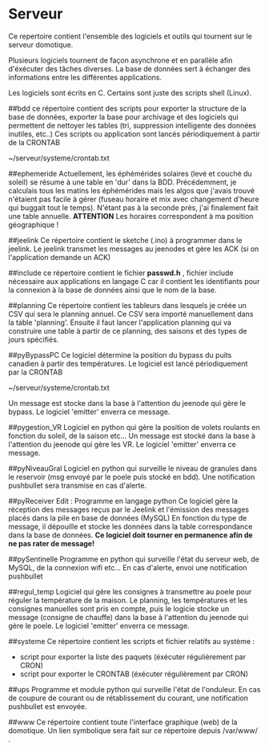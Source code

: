 Serveur
=====

Ce repertoire contient l'ensemble des logiciels et outils qui tournent sur le serveur domotique.

Plusieurs logiciels tournent de façon asynchrone et en parallèle afin d'éxécuter des tâches diverses.
La base de données sert à échanger des informations entre les différentes applications.

Les logiciels sont écrits en C. Certains sont juste des scripts shell (Linux).

##bdd
ce répertoire contient des scripts pour exporter la structure de la base de données, exporter la base pour archivage et des logiciels qui permettent de nettoyer les tables (tri, suppression intelligente des données inutiles, etc..)
Ces scripts ou application sont lancés périodiquement à partir de la CRONTAB

  ~/serveur/systeme/crontab.txt


##ephemeride
Actuellement, les éphémérides solaires (levé et couché du soleil) se résume à une table en 'dur' dans la BDD.
Précédemment, je calculais tous les matins les éphémérides mais les algos que j'avais trouvé n'étaient pas facile à gérer (fuseau horaire et mix avec changement d'heure qui buggait tout le temps). N'étant pas à la seconde près, j'ai finalement fait une table annuelle.
**ATTENTION** Les horaires correspondent à ma position géographique !


##jeelink
Ce répertoire contient le sketche (.ino) à programmer dans le jeelink.
Le jeelink transmet les messages au jeenodes et gère les ACK (si on l'application demande un ACK)

##include
ce répertoire contient le fichier **passwd.h** , fichier include nécessaire aux applications en langage C car il contient les identifiants pour la connexion à la base de données ainsi que le nom de la base.


##planning
Ce répertoire contient les tableurs dans lesquels je créée un CSV qui sera le planning annuel.
Ce CSV sera importé manuellement dans la table 'planning'.
Ensuite il faut lancer l'application planning qui va construire une table à partir de ce planning, des saisons et des types de jours spécifiés.

##pyBypassPC
Ce logiciel détermine la position du bypass du puits canadien à partir des températures.
Le logiciel est lancé périodiquement par la CRONTAB

  ~/serveur/systeme/crontab.txt

Un message est stocke dans la base à l'attention du jeenode qui gère le bypass. 
Le logiciel 'emitter' enverra ce message.

##pygestion_VR
Logiciel en python qui gère la position de volets roulants en fonction du soleil, de la saison etc...
Un message est stocké dans la base à l'attention du jeenode qui gère les VR. 
Le logiciel 'emitter' enverra ce message.

##pyNiveauGral
Logiciel en python qui surveille le niveau de granules dans le reservoir (msg envoyé par le poele puis stocké en bdd).
Une notification pushbullet sera transmise en cas d'alerte.

##pyReceiver
Edit : Programme en langage python
Ce logiciel gère la réception des messages reçus par le Jeelink et l'émission des messages placés dans la pile en base de données (MySQL)
En fonction du type de message, il dépouille et stocke les données dans la table correspondance dans la base de données.
**Ce logiciel doit tourner en permanence afin de ne pas rater de message!**

##pySentinelle
Programme en python qui surveille l'état du serveur web, de MySQL, de la connexion wifi etc... 
En cas d'alerte, envoi une notification pushbullet

##regul_temp
Logiciel qui gère les consignes à transmettre au poele pour réguler la température de la maison. Le planning, les températures et les consignes manuelles sont pris en compte, puis le logicie stocke un message (consigne de chauffe) dans la base à l'attention du jeenode qui gère le poele. 
Le logiciel 'emitter' enverra ce message.


##systeme
Ce répertoire contient les scripts et fichier relatifs au système :
 - script pour exporter la liste des paquets (éxécuter régulièrement par CRON)
 - script pour exporter le CRONTAB (éxécuter régulièrement par CRON)

##ups
Programme et module python qui surveille l'état de l'onduleur.
En cas de coupure de courant ou de rétablissement du courant, une notification pushbullet est envoyée.

##www
Ce répertoire contient toute l'interface graphique (web) de la domotique.
Un lien symbolique sera fait sur ce répertoire depuis /var/www/ .
